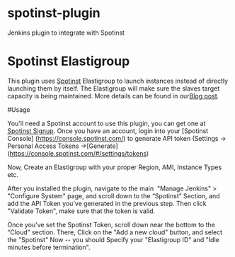 # spotinst-plugin
Jenkins plugin to integrate with Spotinst


# Spotinst Elastigroup
This plugin uses [Spotinst](http://www.spotinst.com) Elastigroup to launch instances instead of directly launching them by itself.
The Elastigroup will make sure the slaves target capacity is being maintained.
More details can be found in our[Blog post](http://blog.spotinst.com/2016/06/08/elastigroup-jenkins).

#Usage

You'll need a Spotinst account to use this plugin, you can get one at [Spotinst Signup](https://spotinst.com/signup/).
Once you have an account, login into your [Spotinst Console] (https://console.spotinst.com/) to generate API token (Settings \-> Personal Access Tokens \->[Generate] (https://console.spotinst.com/#/settings/tokens)

Now, Create an Elastigroup with your proper Region, AMI, Instance Types etc.

After you installed the plugin, navigate to the main&nbsp; "Manage Jenkins" > "Configure System" page, and scroll down to the “Spotinst” Section, and add the API Token you’ve generated in the previous step. Then click "Validate Token", make sure that the token is valid.

Once you’ve set the Spotinst Token, scroll down near the bottom to the “Cloud” section.
There, Click on the "Add a new cloud" button, and select the "Spotinst"
Now -- you should Specify your "Elastigroup ID" and "Idle minutes before termination".
